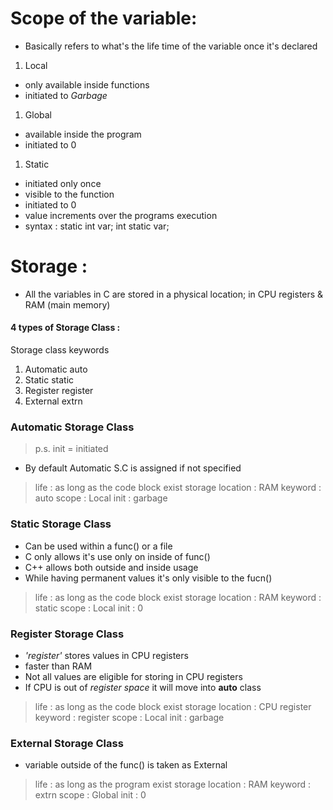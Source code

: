 # Scope of the variable:
- Basically refers to what's the life time of the variable once it's declared 

1. Local        
- only available inside functions
- initiated to *Garbage*

1. Global       
- available inside the program 
- initiated to 0

1. Static       
- initiated only once 
- visible to the function
- initiated to 0
- value increments over the programs execution
- syntax : static int var;
int static var;

# Storage :
- All the variables in C are stored in a physical location; in CPU registers & RAM (main memory)

#### 4 types of Storage Class :

Storage class   keywords

1. Automatic    auto
1. Static       static
1. Register     register
1. External     extrn

### Automatic Storage Class
> p.s. init = initiated

- By default Automatic S.C is assigned if not specified

> life             : as long as the code block exist
> storage location : RAM      keyword : auto
> scope            : Local    init    : garbage

### Static Storage Class
- Can be used within a func() or a file
- C only allows it's use only on inside of func()
- C++ allows both outside and inside usage
- While having permanent values it's only visible to the fucn()

> life             : as long as the code block exist
> storage location : RAM      keyword : static
> scope            : Local    init    : 0

### Register Storage Class
- *'register'* stores values in CPU registers
- faster than RAM
- Not all values are eligible for storing in CPU registers
- If CPU is out of *register space* it will move into **auto** class

> life             : as long as the code block exist
> storage location : CPU register      keyword : register
> scope            : Local    init    : garbage

### External Storage Class
- variable outside of the func() is taken as External 

> life             : as long as the program exist
> storage location : RAM      keyword : extrn
> scope            : Global    init    : 0


